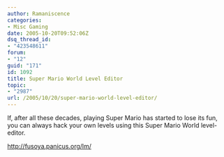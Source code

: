 ```yaml
---
author: Ramaniscence
categories:
- Misc Gaming
date: 2005-10-20T09:52:06Z
dsq_thread_id:
- "423548611"
forum:
- "12"
guid: "171"
id: 1092
title: Super Mario World Level Editor
topic:
- "2987"
url: /2005/10/20/super-mario-world-level-editor/
---
```


<a name="022880">If, after all these decades, playing Super Mario has started to lose its fun, you can always hack your own levels using this Super Mario World level-editor.</p> 

<p>
  </a><a href="http://fusoya.panicus.org/lm/" target="_blank">http://fusoya.panicus.org/lm/</a>
</p>